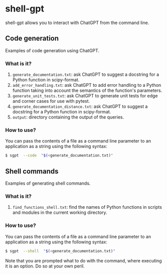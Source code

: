 # shell-gpt

shell-gpt allows you to interact with ChatGPT from the command line.


## Code generation

Examples of code generation using ChatGPT.


### What is it?

1. `generate_documentation.txt`: ask ChatGPT to suggest a docstring
   for a Python function in scipy-format.
1. `add_error_handling.txt`: ask ChatGPT to add error handling to
   a Python function taking into account the semantics of the
   function's parameters.
1. `generate_unit_tests.txt`: ask ChatGPT to generate unit tests
   for edge and corner cases for use with pytest.
1. `generate_documentation_distance.txt`: ask ChatGPT to suggest a
   docstring for a Python function in scipy-format.
1. `output`: directory containing the output of the queries.


### How to use?

You can pass the contents of a file as a command line parameter to
an application as a string using the following syntax:
```bash
$ sgpt  --code  "$(<generate_documentation.txt)"
```


## Shell commands

Examples of generating shell commands.


### What is it?

1. `find_functions_shell.txt`: find the names of Python functions
   in scripts and modules in the current working directory.


### How to use?

You can pass the contents of a file as a command line parameter to
an application as a string using the following syntax:
```bash
$ sgpt  --shell  "$(<generate_documentation.txt)"
```
Note that you are prompted what to do with the command, where executing
it is an option.  Do so at your own peril.
